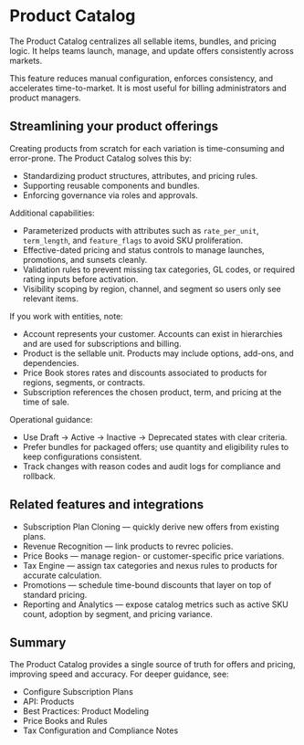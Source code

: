 # Product Catalog

The Product Catalog centralizes all sellable items, bundles, and pricing logic. It helps teams launch, manage, and update offers consistently across markets.

This feature reduces manual configuration, enforces consistency, and accelerates time-to-market. It is most useful for billing administrators and product managers.

## Streamlining your product offerings

Creating products from scratch for each variation is time-consuming and error-prone. The Product Catalog solves this by:
- Standardizing product structures, attributes, and pricing rules.
- Supporting reusable components and bundles.
- Enforcing governance via roles and approvals.

Additional capabilities:
- Parameterized products with attributes such as `rate_per_unit`, `term_length`, and `feature_flags` to avoid SKU proliferation.
- Effective-dated pricing and status controls to manage launches, promotions, and sunsets cleanly.
- Validation rules to prevent missing tax categories, GL codes, or required rating inputs before activation.
- Visibility scoping by region, channel, and segment so users only see relevant items.

If you work with entities, note:
- Account represents your customer. Accounts can exist in hierarchies and are used for subscriptions and billing.
- Product is the sellable unit. Products may include options, add-ons, and dependencies.
- Price Book stores rates and discounts associated to products for regions, segments, or contracts.
- Subscription references the chosen product, term, and pricing at the time of sale.

Operational guidance:
- Use Draft → Active → Inactive → Deprecated states with clear criteria.
- Prefer bundles for packaged offers; use quantity and eligibility rules to keep configurations consistent.
- Track changes with reason codes and audit logs for compliance and rollback.

## Related features and integrations

- Subscription Plan Cloning — quickly derive new offers from existing plans.
- Revenue Recognition — link products to revrec policies.
- Price Books — manage region- or customer-specific price variations.
- Tax Engine — assign tax categories and nexus rules to products for accurate calculation.
- Promotions — schedule time-bound discounts that layer on top of standard pricing.
- Reporting and Analytics — expose catalog metrics such as active SKU count, adoption by segment, and pricing variance.

## Summary

The Product Catalog provides a single source of truth for offers and pricing, improving speed and accuracy. For deeper guidance, see:
- Configure Subscription Plans
- API: Products
- Best Practices: Product Modeling
- Price Books and Rules
- Tax Configuration and Compliance Notes

